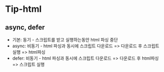 # Tip-html

## async, defer
- 기본: 동기 - 스크립트를 받고 실행하는동안 html 파싱 중단
- async: 비동기 - html 파싱과 동시에 스크립트 다운로드 => 다운로드 후 스크립트 실행 => html파싱
- defer: 비동기 - html 파싱과 동시에 스크립트 다운로드 => 다운로드 후 html파싱 =>  스크립트 실행